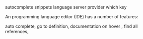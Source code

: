 autocomplete
snippets
language server provider
which key 


An programming language editor (IDE) has a number of features: 

auto complete,
go to definition, 
documentation on hover ,
find all references,
